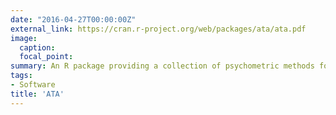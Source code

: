 ```yaml
---
date: "2016-04-27T00:00:00Z"
external_link: https://cran.r-project.org/web/packages/ata/ata.pdf
image: 
  caption: 
  focal_point:
summary: An R package providing a collection of psychometric methods for automated test assembly.
tags:
- Software
title: 'ATA'
---
```

